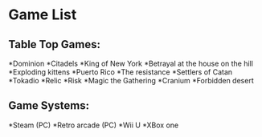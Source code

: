 Game List
=========

Table Top Games:
----------------

*Dominion
*Citadels
*King of New York
*Betrayal at the house on the hill
*Exploding kittens
*Puerto Rico
*The resistance
*Settlers of Catan
*Tokadio
*Relic
*Risk
*Magic the Gathering
*Cranium
*Forbidden desert

Game Systems:
-------------

*Steam (PC)
*Retro arcade (PC)
*Wii U
*XBox one
